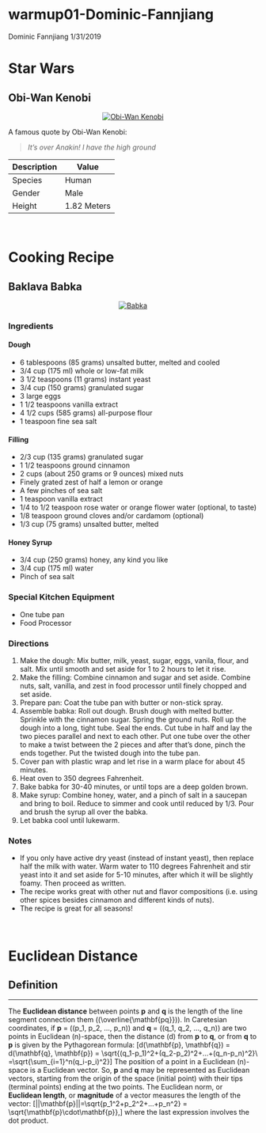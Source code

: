 warmup01-Dominic-Fannjiang
================
Dominic Fannjiang
1/31/2019

# Star Wars

## Obi-Wan Kenobi

<center>

[![Obi-Wan
Kenobi](https://vignette.wikia.nocookie.net/starwars/images/1/1a/Kenobi-EpIII.jpg/revision/latest/scale-to-width-down/265?cb=20061222182112)](https://vignette.wikia.nocookie.net/starwars/images/1/1a/Kenobi-EpIII.jpg/revision/latest/scale-to-width-down/265?cb=20061222182112 "Obi-Wan Kenobi")

</center>

A famous quote by Obi-Wan Kenobi:

> *It’s over Anakin\! I have the high ground*

| Description | Value       |
| ----------- | ----------- |
| Species     | Human       |
| Gender      | Male        |
| Height      | 1.82 Meters |

<br>

# Cooking Recipe

## Baklava Babka

<center>

[![Babka](https://smittenkitchendotcom.files.wordpress.com/2018/12/baklava-babka-1.jpg?w=1024)](https://smittenkitchendotcom.files.wordpress.com/2018/12/baklava-babka-1.jpg?w=1024 "Baklava Babka")

</center>

### Ingredients

#### Dough

  - 6 tablespoons (85 grams) unsalted butter, melted and cooled
  - 3/4 cup (175 ml) whole or low-fat milk
  - 3 1/2 teaspoons (11 grams) instant yeast
  - 3/4 cup (150 grams) granulated sugar
  - 3 large eggs
  - 1 1/2 teaspoons vanilla extract
  - 4 1/2 cups (585 grams) all-purpose flour
  - 1 teaspoon fine sea salt

#### Filling

  - 2/3 cup (135 grams) granulated sugar
  - 1 1/2 teaspoons ground cinnamon
  - 2 cups (about 250 grams or 9 ounces) mixed nuts
  - Finely grated zest of half a lemon or orange
  - A few pinches of sea salt
  - 1 teaspoon vanilla extract
  - 1/4 to 1/2 teaspoon rose water or orange flower water (optional, to
    taste)
  - 1/8 teaspoon ground cloves and/or cardamom (optional)
  - 1/3 cup (75 grams) unsalted butter, melted

#### Honey Syrup

  - 3/4 cup (250 grams) honey, any kind you like
  - 3/4 cup (175 ml) water
  - Pinch of sea salt

### Special Kitchen Equipment

  - One tube pan
  - Food Processor

### Directions

1.  Make the dough: Mix butter, milk, yeast, sugar, eggs, vanila, flour,
    and salt. Mix until smooth and set aside for 1 to 2 hours to let it
    rise.
2.  Make the filling: Combine cinnamon and sugar and set aside. Combine
    nuts, salt, vanilla, and zest in food processor until finely chopped
    and set aside.
3.  Prepare pan: Coat the tube pan with butter or non-stick spray.
4.  Assemble babka: Roll out dough. Brush dough with melted butter.
    Sprinkle with the cinnamon sugar. Spring the ground nuts. Roll up
    the dough into a long, tight tube. Seal the ends. Cut tube in half
    and lay the two pieces parallel and next to each other. Put one tube
    over the other to make a twist between the 2 pieces and after that’s
    done, pinch the ends together. Put the twisted dough into the tube
    pan.
5.  Cover pan with plastic wrap and let rise in a warm place for about
    45 minutes.
6.  Heat oven to 350 degrees Fahrenheit.
7.  Bake babka for 30-40 minutes, or until tops are a deep golden brown.
8.  Make syrup: Combine honey, water, and a pinch of salt in a saucepan
    and bring to boil. Reduce to simmer and cook until reduced by 1/3.
    Pour and brush the syrup all over the babka.
9.  Let babka cool until lukewarm.

### Notes

  - If you only have active dry yeast (instead of instant yeast), then
    replace half the milk with water. Warm water to 110 degrees
    Fahrenheit and stir yeast into it and set aside for 5-10 minutes,
    after which it will be slightly foamy. Then proceed as written.
  - The recipe works great with other nut and flavor compositions
    (i.e. using other spices besides cinnamon and different kinds of
    nuts).
  - The recipe is great for all seasons\!

<br>

# Euclidean Distance

## Definition

-----

The **Euclidean distance** between points **p** and **q** is the length
of the line segment connection them (\(\overline{\mathbf{pq}}\)). In
Caretesian coordinates, if **p** = \((p_1, p_2, ..., p_n)\) and **q** =
\((q_1, q_2, ..., q_n)\) are two points in Euclidean \(n\)-space, then
the distance (d) from **p** to **q**, or from **q** to **p** is given by
the Pythagorean formula:
\[d(\mathbf{p}, \mathbf{q}) = d(\mathbf{q}, \mathbf{p}) = \sqrt{(q_1-p_1)^2+(q_2-p_2)^2+...+(q_n-p_n)^2}\\
=\sqrt{\sum_{i=1}^n(q_i-p_i)^2}\] The position of a point in a Euclidean
\(n\)-space is a Euclidean vector. So, **p** and **q** may be
represented as Euclidean vectors, starting from the origin of the space
(initial point) with their tips (terminal points) ending at the two
points. The Euclidean norm, or **Euclidean length**, or **magnitude** of
a vector measures the length of the vector:
\[||\mathbf{p}||=\sqrt{p_1^2+p_2^2+...+p_n^2} = \sqrt{\mathbf{p}\cdot\mathbf{p}},\]
where the last expression involves the dot product.
